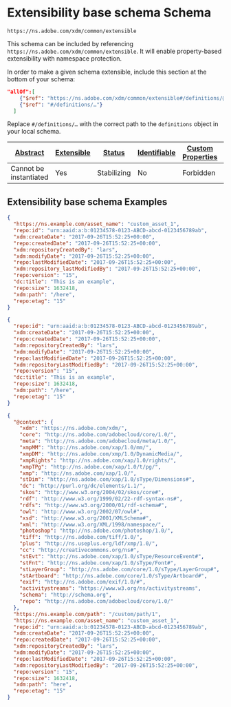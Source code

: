 
# Extensibility base schema Schema

```
https://ns.adobe.com/xdm/common/extensible
```

This schema can be included by referencing `https://ns.adobe.com/xdm/common/extensible`. It will enable property-based extensibility with namespace protection.

In order to make a given schema extensible, include this section at the bottom of your schema:

```json
"allOf":[
    {"$ref": "https://ns.adobe.com/xdm/common/extensible#/definitions/@context"},
    {"$ref": "#/definitions/…"}
  ]
```

Replace `#/definitions/…` with the correct path to the `definitions` object in your local schema.


| [Abstract](../../abstract.md) | [Extensible](../../extensions.md) | [Status](../../status.md) | [Identifiable](../../id.md) | [Custom Properties](../../extensions.md) | [Additional Properties](../../extensions.md) | Defined In |
|-------------------------------|-----------------------------------|---------------------------|-----------------------------|------------------------------------------|----------------------------------------------|------------|
| Cannot be instantiated | Yes | Stabilizing | No | Forbidden | Permitted | [common/extensible.schema.json](common/extensible.schema.json) |

## Extensibility base schema Examples

```json
{
  "https://ns.example.com/asset_name": "custom_asset_1",
  "repo:id": "urn:aaid:a:b:01234578-0123-ABCD-abcd-0123456789ab",
  "xdm:createDate": "2017-09-26T15:52:25+00:00",
  "repo:createdDate": "2017-09-26T15:52:25+00:00",
  "xdm:repositoryCreatedBy": "lars",
  "xdm:modifyDate": "2017-09-26T15:52:25+00:00",
  "repo:lastModifiedDate": "2017-09-26T15:52:25+00:00",
  "xdm:repository_lastModifiedBy": "2017-09-26T15:52:25+00:00",
  "repo:version": "15",
  "dc:title": "This is an example",
  "repo:size": 1632418,
  "xdm:path": "/here",
  "repo:etag": "15"
}
```

```json
{
  "repo:id": "urn:aaid:a:b:01234578-0123-ABCD-abcd-0123456789ab",
  "xdm:createDate": "2017-09-26T15:52:25+00:00",
  "repo:createdDate": "2017-09-26T15:52:25+00:00",
  "xdm:repositoryCreatedBy": "lars",
  "xdm:modifyDate": "2017-09-26T15:52:25+00:00",
  "repo:lastModifiedDate": "2017-09-26T15:52:25+00:00",
  "xdm:repositoryLastModifiedBy": "2017-09-26T15:52:25+00:00",
  "repo:version": "15",
  "dc:title": "This is an example",
  "repo:size": 1632418,
  "xdm:path": "/here",
  "repo:etag": "15"
}
```

```json
{
  "@context": {
    "xdm": "https://ns.adobe.com/xdm/",
    "core": "http://ns.adobe.com/adobecloud/core/1.0/",
    "meta": "http://ns.adobe.com/adobecloud/meta/1.0/",
    "xmpMM": "http://ns.adobe.com/xap/1.0/mm/",
    "xmpDM": "http://ns.adobe.com/xmp/1.0/DynamicMedia/",
    "xmpRights": "http://ns.adobe.com/xap/1.0/rights/",
    "xmpTPg": "http://ns.adobe.com/xap/1.0/t/pg/",
    "xmp": "http://ns.adobe.com/xap/1.0/",
    "stDim": "http://ns.adobe.com/xap/1.0/sType/Dimensions#",
    "dc": "http://purl.org/dc/elements/1.1/",
    "skos": "http://www.w3.org/2004/02/skos/core#",
    "rdf": "http://www.w3.org/1999/02/22-rdf-syntax-ns#",
    "rdfs": "http://www.w3.org/2000/01/rdf-schema#",
    "owl": "http://www.w3.org/2002/07/owl#",
    "xsd": "http://www.w3.org/2001/XMLSchema#",
    "xml": "http://www.w3.org/XML/1998/namespace/",
    "photoshop": "http://ns.adobe.com/photoshop/1.0/",
    "tiff": "http://ns.adobe.com/tiff/1.0/",
    "plus": "http://ns.useplus.org/ldf/xmp/1.0/",
    "cc": "http://creativecommons.org/ns#",
    "stEvt": "http://ns.adobe.com/xap/1.0/sType/ResourceEvent#",
    "stFnt": "http://ns.adobe.com/xap/1.0/sType/Font#",
    "stLayerGroup": "http://ns.adobe.com/core/1.0/sType/LayerGroup#",
    "stArtboard": "http://ns.adobe.com/core/1.0/sType/Artboard#",
    "exif": "http://ns.adobe.com/exif/1.0/#",
    "activitystreams": "https://www.w3.org/ns/activitystreams",
    "schema": "http://schema.org",
    "repo": "http://ns.adobe.com/adobecloud/core/1.0/"
  },
  "https://ns.example.com/path": "/custom/path/1",
  "https://ns.example.com/asset_name": "custom_asset_1",
  "repo:id": "urn:aaid:a:b:01234578-0123-ABCD-abcd-0123456789ab",
  "xdm:createDate": "2017-09-26T15:52:25+00:00",
  "repo:createdDate": "2017-09-26T15:52:25+00:00",
  "xdm:repositoryCreatedBy": "lars",
  "xdm:modifyDate": "2017-09-26T15:52:25+00:00",
  "repo:lastModifiedDate": "2017-09-26T15:52:25+00:00",
  "xdm:repositoryLastModifiedBy": "2017-09-26T15:52:25+00:00",
  "repo:version": "15",
  "repo:size": 1632418,
  "xdm:path": "here",
  "repo:etag": "15"
}
```

